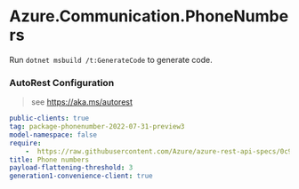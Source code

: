 # Azure.Communication.PhoneNumbers

Run `dotnet msbuild /t:GenerateCode` to generate code.

### AutoRest Configuration
> see https://aka.ms/autorest

``` yaml
public-clients: true
tag: package-phonenumber-2022-07-31-preview3
model-namespace: false
require:
    -  https://raw.githubusercontent.com/Azure/azure-rest-api-specs/0c99abc3e07ed5eb9e8cf4bf2249f0c55054f35b/specification/communication/data-plane/PhoneNumbers/readme.md
title: Phone numbers
payload-flattening-threshold: 3
generation1-convenience-client: true
```
